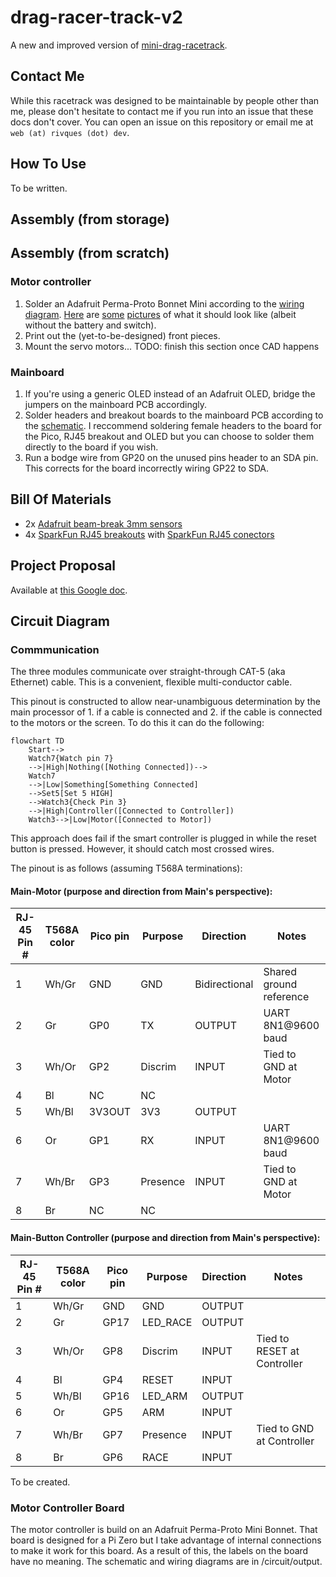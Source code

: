# drag-racer-track-v2
A new and improved version of [mini-drag-racetrack](https://github.com/rivques/mini-drag-racetrack).

## Contact Me
While this racetrack was designed to be maintainable by people other than me, please don't hesitate to contact me if you run into an issue that these docs don't cover.
You can open an issue on this repository or email me at `web (at) rivques (dot) dev`.

## How To Use
To be written.

## Assembly (from storage)

## Assembly (from scratch)
### Motor controller
1. Solder an Adafruit Perma-Proto Bonnet Mini according to the [wiring diagram](circuit/outputs/motorcontrollerwiring.png). [Here](doc-pics/motorcontroller-bottom.jpg) are [some](doc-pics/motorcontroller-top-withoutpico.jpg) [pictures](doc-pics/motorcontroller-top-withpico.jpg) of what it should look like (albeit without the battery and switch).
2. Print out the (yet-to-be-designed) front pieces.
3. Mount the servo motors...
TODO: finish this section once CAD happens
### Mainboard
1. If you're using a generic OLED instead of an Adafruit OLED, bridge the jumpers on the mainboard PCB accordingly.
2. Solder headers and breakout boards to the mainboard PCB according to the [schematic](circuit/outputs/mainboard.pdf). I reccommend soldering female headers to the board for the Pico, RJ45 breakout and OLED but you can choose to solder them directly to the board if you wish.
3. Run a bodge wire from GP20 on the unused pins header to an SDA pin. This corrects for the board incorrectly wiring GP22 to SDA.

## Bill Of Materials
* 2x [Adafruit beam-break 3mm sensors](https://www.adafruit.com/product/2167)
* 4x [SparkFun RJ45 breakouts](https://www.sparkfun.com/sparkfun-rj45-breakout.html) with [SparkFun RJ45 conectors](https://www.sparkfun.com/rj45-8-pin-connector.html)
## Project Proposal
Available at [this Google doc](https://docs.google.com/document/d/1fPM3jAb2btpLcQTNEUYPZXAGJ7guPSih1aArkj4l1_s/edit?usp=sharing).

## Circuit Diagram
### Commmunication
The three modules communicate over straight-through CAT-5 (aka Ethernet) cable. This is a convenient, flexible multi-conductor cable. 

This pinout is constructed to allow near-unambiguous determination by the main processor of 1. if a cable is connected and 2. if the cable is connected to the motors or the screen.
To do this it can do the following:
```mermaid
flowchart TD
    Start-->
    Watch7{Watch pin 7}
    -->|High|Nothing([Nothing Connected])-->
    Watch7
    -->|Low|Something[Something Connected]
    -->Set5[Set 5 HIGH]
    -->Watch3{Check Pin 3}
    -->|High|Controller([Connected to Controller])
    Watch3-->|Low|Motor([Connected to Motor])
```
This approach does fail if the smart controller is plugged in while the reset button is pressed. However, it should catch most crossed wires.

The pinout is as follows (assuming T568A terminations):
#### Main-Motor (purpose and direction from Main's perspective):
RJ-45 Pin # | T568A color | Pico pin | Purpose | Direction | Notes
---|---|---|---|---|---
1|Wh/Gr|GND|GND|Bidirectional|Shared ground reference
2|Gr|GP0|TX|OUTPUT|UART 8N1@9600 baud
3|Wh/Or|GP2|Discrim|INPUT|Tied to GND at Motor
4|Bl|NC|NC||
5|Wh/Bl|3V3OUT|3V3|OUTPUT|
6|Or|GP1|RX|INPUT|UART 8N1@9600 baud
7|Wh/Br|GP3|Presence|INPUT|Tied to GND at Motor
8|Br|NC|NC||

#### Main-Button Controller (purpose and direction from Main's perspective):
RJ-45 Pin # | T568A color | Pico pin | Purpose | Direction | Notes
---|---|---|---|---|---
1|Wh/Gr|GND|GND|OUTPUT|
2|Gr|GP17|LED_RACE|OUTPUT|
3|Wh/Or|GP8|Discrim|INPUT|Tied to RESET at Controller
4|Bl|GP4|RESET|INPUT|
5|Wh/Bl|GP16|LED_ARM|OUTPUT|
6|Or|GP5|ARM|INPUT|
7|Wh/Br|GP7|Presence|INPUT|Tied to GND at Controller
8|Br|GP6|RACE|INPUT|

To be created.

### Motor Controller Board
The motor controller is build on an Adafruit Perma-Proto Mini Bonnet. That board is designed for a Pi Zero but I take advantage of internal
connections to make it work for this board. As a result of this, the labels on the board have no meaning. The schematic and wiring diagrams are in
/circuit/output. 
